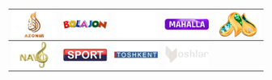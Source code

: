 | ![](https://raw.githubusercontent.com/RevGear/logo/master/Countries/UZ/Azon-TV.png) | ![](https://raw.githubusercontent.com/RevGear/logo/master/Countries/UZ/Bolajon.png) | ![](https://raw.githubusercontent.com/RevGear/logo/master/Countries/UZ/Kinoteatr.png) | ![](https://raw.githubusercontent.com/RevGear/logo/master/Countries/UZ/Mahalla.png) | ![](https://raw.githubusercontent.com/RevGear/logo/master/Countries/UZ/Milliy.png) | 
|:---:|:---:|:---:|:---:|:---:| 
| ![](https://raw.githubusercontent.com/RevGear/logo/master/Countries/UZ/Navo.png) | ![](https://raw.githubusercontent.com/RevGear/logo/master/Countries/UZ/Sport.png) | ![](https://raw.githubusercontent.com/RevGear/logo/master/Countries/UZ/Toshkent.png) | ![](https://raw.githubusercontent.com/RevGear/logo/master/Countries/UZ/Yoshlar.png)  | 
